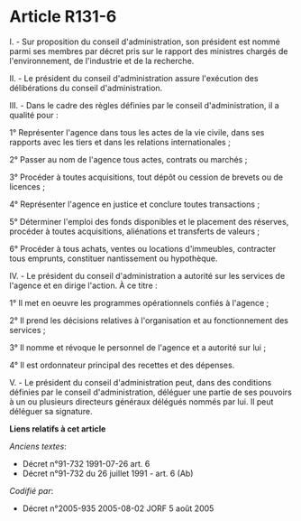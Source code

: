 # Article R131-6

I. - Sur proposition du conseil d'administration, son président est nommé parmi ses membres par décret pris sur le rapport
des ministres chargés de l'environnement, de l'industrie et de la recherche.

II. - Le président du conseil d'administration assure l'exécution des délibérations du conseil d'administration.

III. - Dans le cadre des règles définies par le conseil d'administration, il a qualité pour :

1° Représenter l'agence dans tous les actes de la vie civile, dans ses rapports avec les tiers et dans les relations
internationales ;

2° Passer au nom de l'agence tous actes, contrats ou marchés ;

3° Procéder à toutes acquisitions, tout dépôt ou cession de brevets ou de licences ;

4° Représenter l'agence en justice et conclure toutes transactions ;

5° Déterminer l'emploi des fonds disponibles et le placement des réserves, procéder à toutes acquisitions, aliénations et
transferts de valeurs ;

6° Procéder à tous achats, ventes ou locations d'immeubles, contracter tous emprunts, constituer nantissement ou hypothèque.

IV. - Le président du conseil d'administration a autorité sur les services de l'agence et en dirige l'action. À ce titre :

1° Il met en oeuvre les programmes opérationnels confiés à l'agence ;

2° Il prend les décisions relatives à l'organisation et au fonctionnement des services ;

3° Il nomme et révoque le personnel de l'agence et a autorité sur lui ;

4° Il est ordonnateur principal des recettes et des dépenses.

V. - Le président du conseil d'administration peut, dans des conditions définies par le conseil d'administration, déléguer
une partie de ses pouvoirs à un ou plusieurs directeurs généraux délégués nommés par lui. Il peut déléguer sa signature.

**Liens relatifs à cet article**

_Anciens textes_:

  - Décret n°91-732 1991-07-26 art. 6
  - Décret n°91-732 du 26 juillet 1991 - art. 6 (Ab)

_Codifié par_:

  - Décret n°2005-935 2005-08-02 JORF 5 août 2005
